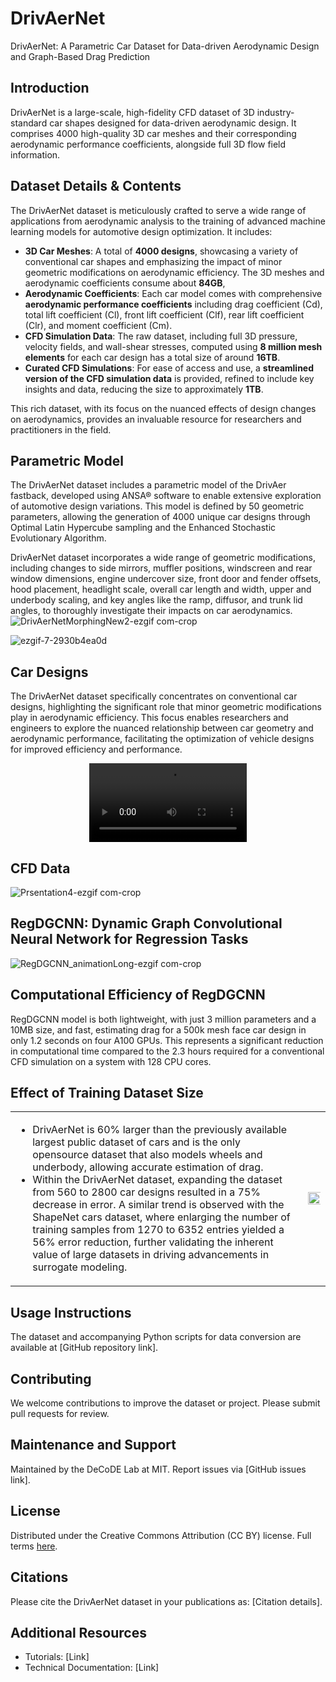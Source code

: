 # DrivAerNet
DrivAerNet: A Parametric Car Dataset for Data-driven Aerodynamic Design and Graph-Based Drag Prediction

## Introduction
DrivAerNet is a large-scale, high-fidelity CFD dataset of 3D industry-standard car shapes designed for data-driven aerodynamic design. It comprises 4000 high-quality 3D car meshes and their corresponding aerodynamic performance coefficients, alongside full 3D flow field information.

## Dataset Details & Contents

The DrivAerNet dataset is meticulously crafted to serve a wide range of applications from aerodynamic analysis to the training of advanced machine learning models for automotive design optimization. It includes:

- **3D Car Meshes**: A total of **4000 designs**, showcasing a variety of conventional car shapes and emphasizing the impact of minor geometric modifications on aerodynamic efficiency. The 3D meshes and aerodynamic coefficients consume about **84GB**,
- **Aerodynamic Coefficients**: Each car model comes with comprehensive **aerodynamic performance coefficients** including drag coefficient (Cd), total lift coefficient (Cl), front lift coefficient (Clf), rear lift coefficient (Clr), and moment coefficient (Cm).
- **CFD Simulation Data**: The raw dataset, including full 3D pressure, velocity fields, and wall-shear stresses, computed using **8 million mesh elements** for each car design has a total size of around **16TB**.
- **Curated CFD Simulations**: For ease of access and use, a **streamlined version of the CFD simulation data** is provided, refined to include key insights and data, reducing the size to approximately **1TB**. 

This rich dataset, with its focus on the nuanced effects of design changes on aerodynamics, provides an invaluable resource for researchers and practitioners in the field.



## Parametric Model 
The DrivAerNet dataset includes a parametric model of the DrivAer fastback, developed using ANSA® software to enable extensive exploration of automotive design variations. This model is defined by 50 geometric parameters, allowing the generation of 4000 unique car designs through Optimal Latin Hypercube sampling and the Enhanced Stochastic Evolutionary Algorithm. 

DrivAerNet dataset incorporates a wide range of geometric modifications, including changes to side mirrors, muffler positions, windscreen and rear window dimensions, engine undercover size, front door and fender offsets, hood placement, headlight scale, overall car length and width, upper and underbody scaling, and key angles like the ramp, diffusor, and trunk lid angles, to thoroughly investigate their impacts on car aerodynamics.
![DrivAerNetMorphingNew2-ezgif com-crop](https://github.com/Mohamedelrefaie/DrivAerNet/assets/86707575/ed7e825a-db41-4230-ac91-1286c69d61fe)

![ezgif-7-2930b4ea0d](https://github.com/Mohamedelrefaie/DrivAerNet/assets/86707575/f6af36aa-079b-49d9-8ac7-a6b20595faee)


## Car Designs
The DrivAerNet dataset specifically concentrates on conventional car designs, highlighting the significant role that minor geometric modifications play in aerodynamic efficiency. This focus enables researchers and engineers to explore the nuanced relationship between car geometry and aerodynamic performance, facilitating the optimization of vehicle designs for improved efficiency and performance.
<div align="center">
    <video src="https://github.com/Mohamedelrefaie/DrivAerNet/assets/86707575/86b8046f-8858-4193-a904-f80cc59544d0" width="50%"></video>
</div>


## CFD Data

![Prsentation4-ezgif com-crop](https://github.com/Mohamedelrefaie/DrivAerNet/assets/86707575/3d5e3b3e-4dcd-490f-9936-2a3dbda1402b)



## RegDGCNN: Dynamic Graph Convolutional Neural Network for Regression Tasks
![RegDGCNN_animationLong-ezgif com-crop](https://github.com/Mohamedelrefaie/DrivAerNet/assets/86707575/a9a086e7-1e69-45cd-af8d-560b619172a8)

## Computational Efficiency of RegDGCNN
RegDGCNN model is both lightweight, with just 3 million parameters and a 10MB size, and fast, estimating drag for a 500k mesh face car design in only 1.2 seconds on four A100 GPUs. This represents a significant reduction in computational time compared to the 2.3 hours required for a conventional CFD simulation on a system with 128 CPU cores.

## Effect of Training Dataset Size

<table>
<tr>
<td>

- DrivAerNet is 60% larger than the previously available largest public dataset of cars and is the only opensource dataset that also models wheels and underbody, allowing accurate estimation of drag.
- Within the DrivAerNet dataset, expanding the dataset from 560 to 2800 car designs resulted in a 75% decrease in error. A similar trend is observed with the ShapeNet cars dataset, where enlarging the number of training samples from 1270 to 6352 entries yielded a 56% error reduction, further validating the inherent value of large datasets in driving advancements in surrogate modeling.

</td>
<td>

<img src="https://github.com/Mohamedelrefaie/DrivAerNet/assets/86707575/30443fbb-5fe4-4a50-a9e0-d22af6f1aa2b" width="150%">

</td>
</tr>
</table>


## Usage Instructions
The dataset and accompanying Python scripts for data conversion are available at [GitHub repository link].

## Contributing
We welcome contributions to improve the dataset or project. Please submit pull requests for review.

## Maintenance and Support
Maintained by the DeCoDE Lab at MIT. Report issues via [GitHub issues link].

## License
Distributed under the Creative Commons Attribution (CC BY) license. Full terms [here](https://creativecommons.org/licenses/by/4.0/deed.en).

## Citations
Please cite the DrivAerNet dataset in your publications as: [Citation details].

## Additional Resources
- Tutorials: [Link]
- Technical Documentation: [Link]





